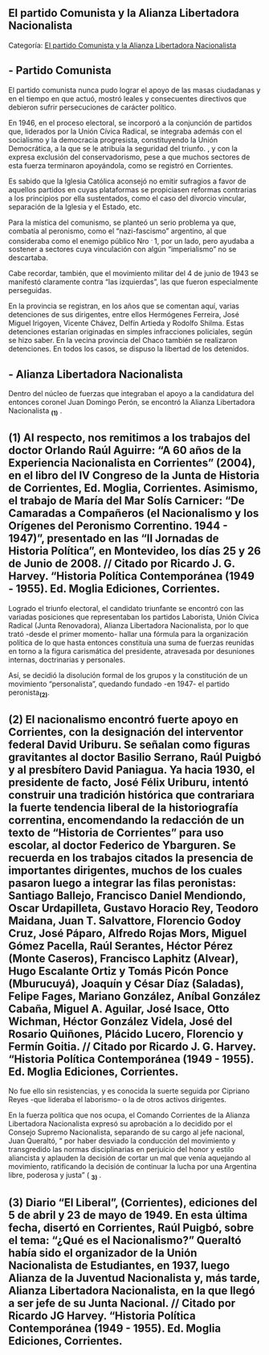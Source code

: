 ## El partido Comunista y la Alianza Libertadora Nacionalista

Categoría: [El partido Comunista y la Alianza Libertadora Nacionalista](http://descubrircorrientes.com.ar/2012/index.php/3958-corrientes-en-la-familia-argentina-1870-a-la-actualidad/de-juan-filomeno-velazco-a-julio-romero-1949-1976/la-actividad-politico-partidaria-en-1949-1950/el-partido-comunista-y-la-alianza-libertadora-nacionalista)

## **\- Partido Comunista**

El partido comunista nunca pudo lograr el apoyo de las masas ciudadanas y en el tiempo en que actuó, mostró leales y consecuentes directivos que debieron sufrir persecuciones de carácter político.

En 1946, en el proceso electoral, se incorporó a la conjunción de partidos que, liderados por la Unión Cívica Radical, se integraba además con el socialismo y la democracia progresista, constituyendo la Unión Democrática, a la que se le atribuía la seguridad del triunfo. , y con la expresa exclusión del conservadorismo, pese a que muchos sectores de esta fuerza terminaron apoyándola, como se registró en Corrientes.

Es sabido que la Iglesia Católica aconsejó no emitir sufragios a favor de aquellos partidos en cuyas plataformas se propiciasen reformas contrarias a los principios por ella sustentados, como el caso del divorcio vincular, separación de la Iglesia y el Estado, etc.

Para la mística del comunismo, se planteó un serio problema ya que, combatía al peronismo, como el “nazi-fascismo” argentino, al que consideraba como el enemigo público Nro <sup><span><span>. </span></span></sup> 1, por un lado, pero ayudaba a sostener a sectores cuya vinculación con algún “imperialismo” no se descartaba.

Cabe recordar, también, que el movimiento militar del 4 de junio de 1943 se manifestó claramente contra “las izquierdas”, las que fueron especialmente perseguidas.

En la provincia se registran, en los años que se comentan aquí, varias detenciones de sus dirigentes, entre ellos Hermógenes Ferreira, José Miguel Irigoyen, Vicente Chávez, Delfín Artieda y Rodolfo Shilma. Estas detenciones estarían originadas en simples infracciones policiales, según se hizo saber. En la vecina provincia del Chaco también se realizaron detenciones. En todos los casos, se dispuso la libertad de los detenidos.

## **\- Alianza Libertadora Nacionalista**

Dentro del núcleo de fuerzas que integraban el apoyo a la candidatura del entonces coronel Juan Domingo Perón, se encontró la Alianza Libertadora Nacionalista <sub><strong><span><span>(1)</span></span></strong></sub> .

## **(1)** Al respecto, nos remitimos a los trabajos del doctor Orlando Raúl Aguirre: “A 60 años de la Experiencia Nacionalista en Corrientes” (2004), en el libro del IV Congreso de la Junta de Historia de Corrientes, Ed. Moglia, Corrientes. Asimismo, el trabajo de María del Mar Solís Carnicer: “De Camaradas a Compañeros (el Nacionalismo y los Orígenes del Peronismo Correntino. 1944 - 1947)”, presentado en las “II Jornadas de Historia Política”, en Montevideo, los días 25 y 26 de Junio de 2008. // Citado por Ricardo J. G. Harvey. “Historia Política Contemporánea (1949 - 1955). Ed. Moglia Ediciones, Corrientes.

Logrado el triunfo electoral, el candidato triunfante se encontró con las variadas posiciones que representaban los partidos Laborista, Unión Cívica Radical (Junta Renovadora), Alianza Libertadora Nacionalista, por lo que trató -desde el primer momento- hallar una fórmula para la organización política de lo que hasta entonces constituía una suma de fuerzas reunidas en torno a la figura carismática del presidente, atravesada por desuniones internas, doctrinarias y personales.

Así, se decidió la disolución formal de los grupos y la constitución de un movimiento “personalista”, quedando fundado -en 1947- el partido peronista<sub><strong>(2)</strong></sub>.

## **(2)** El nacionalismo encontró fuerte apoyo en Corrientes, con la designación del interventor federal David Uriburu. Se señalan como figuras gravitantes al doctor Basilio Serrano, Raúl Puigbó y al presbítero David Paniagua. Ya hacia 1930, el presidente de facto, José Félix Uriburu, intentó construir una tradición histórica que contrariara la fuerte tendencia liberal de la historiografía correntina, encomendando la redacción de un texto de “Historia de Corrientes” para uso escolar, al doctor Federico de Ybarguren. Se recuerda en los trabajos citados la presencia de importantes dirigentes, muchos de los cuales pasaron luego a integrar las filas peronistas: Santiago Ballejo, Francisco Daniel Mendiondo, Oscar Urdapilleta, Gustavo Horacio Rey, Teodoro Maidana, Juan T. Salvattore, Florencio Godoy Cruz, José Páparo, Alfredo Rojas Mors, Miguel Gómez Pacella, Raúl Serantes, Héctor Pérez (Monte Caseros), Francisco Laphitz (Alvear), Hugo Escalante Ortiz y Tomás Picón Ponce (Mburucuyá), Joaquín y César Díaz (Saladas), Felipe Fages, Mariano González, Aníbal González Cabaña, Miguel A. Aguilar, José Isace, Otto Wichman, Héctor González Videla, José del Rosario Quiñones, Plácido Lucero, Florencio y Fermín Goitia. // Citado por Ricardo J. G. Harvey. “Historia Política Contemporánea (1949 - 1955). Ed. Moglia Ediciones, Corrientes.

No fue ello sin resistencias, y es conocida la suerte seguida por Cipriano Reyes -que lideraba el laborismo- o la de otros activos dirigentes.

En la fuerza política que nos ocupa, el Comando Corrientes de la Alianza Libertadora Nacionalista expresó su aprobación a lo decidido por el Consejo Supremo Nacionalista, separando de su cargo al jefe nacional, Juan Queraltó, “ por haber desviado la conducción del movimiento y transgredido las normas disciplinarias en perjuicio del honor y estilo aliancista y aplauden la decisión de cortar un mal que venía aquejando al movimiento, ratificando la decisión de continuar la lucha por una Argentina libre, poderosa y justa” ( <sub><strong><span><span>3)</span></span></strong></sub> .

## **(3)** Diario “El Liberal”, (Corrientes), ediciones del 5 de abril y 23 de mayo de 1949. En esta última fecha, disertó en Corrientes, Raúl Puigbó, sobre el tema: “¿Qué es el Nacionalismo?” Queraltó había sido el organizador de la Unión Nacionalista de Estudiantes, en 1937, luego Alianza de la Juventud Nacionalista y, más tarde, Alianza Libertadora Nacionalista, en la que llegó a ser jefe de su Junta Nacional. // Citado por Ricardo JG Harvey. “Historia Política Contemporánea (1949 - 1955). Ed. Moglia Ediciones, Corrientes.